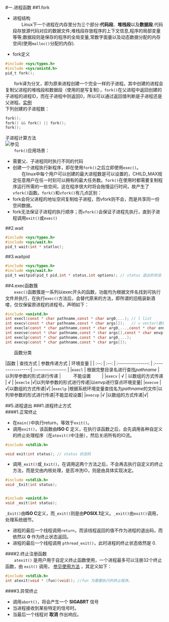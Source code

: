 #一.进程函数
##1.fork
- 进程结构  
&emsp;&emsp;Linux下一个进程在内存里分为三个部分:**代码段**、**堆栈段**以及**数据段**.代码段存放源代码对应的数据文件;堆栈段存放程序的上下文信息,程序的局部变量等等;数据段则是保存的程序的全局变量,常数字面量以及动态数据分配的内存空间(使用`malloc()`分配的内存).

- fork定义
```C
#include <sys/types.h>
#include <sys/unistd.h>
pid_t fork();
```
&emsp;&emsp;fork译为分叉，即为原来进程创建一个完全一样的子进程。其中创建的进程会复制父进程的堆栈段和数据段（使用的是写复制），`fork()`在父进程中返回创建的子进程的进程ID，而在子进程中则返回0，所以可以通过返回值判断是子进程还是父进程。[实例](./fork.c)   
下列创建的子进程数：  
```C
fork();
fork() && fork() || fork();
fork();
```  
 子进程计算方法  
 ![参见](http://geeksforgeeks.org/wp-content/uploads/forkPuzzle4.jpg)   
&emsp;&emsp;`fork()`应用场景：  
- 需要父、子进程同时执行不同的代码  
- 创建一个进程执行新程序，即在使用`fork()`之后立即使用`exec()`。  
&emsp;&emsp;在linux中每个用户可以创建的最大进程数是可以设置的，CHILD_MAX规定任意用户在任一时刻可以拥有的最大任务数。`fork()`在使用时都需要复制程序运行所需的一些空间，这在程序很大时将会拖慢运行时间，故产生了`vfork()`函数。`fork()`和`vfork()`有几点区别：  
- fork会将父进程的地址空间复制给子进程，而vfork则不会，而是共享同一份空间数据。
- fork<font>无法保证子进程的执行顺序；而`vfork()`会保证子进程先执行，直到子进程调用`exit()`或`exec()`


##2.wait
```C
#include <sys/types.h>
#include <sys/wait.h>
pid_t wait(int * statloc);
```
##3.waitpid
```C
#include <sys/types.h>
#include <sys/wait.h>
pid_t waitpid(pid_t pid,int * status,int options); // status 退出的状态
```

##4.exec函数簇  
&emsp;&emsp;`exec()`函数簇是一系列以exec开头的函数，功能均为根据文件名找到可执行文件并执行，在执行`exec()`方法后，会替代原来的方法，即所谓的旧瓶装新酒喽，仅仅保留原进程的进程号。声明如下：
```C
#include <unistd.h>
int execl(const * char pathname,const * char arg0,...); // l list
int execv(const * char pathname,const * char args[]);   // v vector(数组)
int execle(const * char pathname,const * char arg0,...,const * char envp[]);
int execve(const * char pathname,const * char args[],const * char envp[]);
int execlp(const * char pathname,const * char arg0,...);
int execvp(const * char pathname,const * char args[]);
```  
&emsp;&emsp;函数分类  

|函数     |    查找方式       |     参数传递方式              |      环境变量                          |
| :--:     | :--:              | :---------------:            | :----------------:| :---------------: |
|`execl`  | 根据完整目录名进行查找*pathname* |  以列举参数的形式进行传递 |          不能设置         |
|`execv`  |    √               | 以数组的方式传递             |          √        |
|`execle` |√|以列举参数的形式进行传递|以envp进行穿点环境变量|
|`execve` |√|以数组的方式传递|√|
|`execlp` |根据系统环境变量查找名为*pathname*的文件|以列举参数的形式进行传递|不能显视设置|
|`execvp` |√ |以数组的方式传递|√|


##5.进程退出
###1.进程终止方式  
####1.正常终止  
- 在`main()`中执行return，等效于`exit()`。  
- 调用`exit()`，该函数由**ISO C** 定义，在执行该函数之后，会先调用各种自定义的终止处理程序（在`atexit()`中注册），然后关闭所有的IO流。  

```C
#include <stdlib.h>

void exit(int status); // status 状态码
```  
- 调用`_exit()`或`_Exit()`，在调用这两个方法之后，不会再去执行自定义的终止方法，而是交由内核处理，是否冲洗IO，则是由具体实现决定。   

```C
#include <stdlib.h>
void _Exit(int status);


#include <unistd.h>
void _exit(int status);
```  
`_Exit()`由**ISO C**定义，而`_exit()`则是由**POSIX.1**定义。`_exit()`由`exit()`调用，处理系统细节。

- 进程的最后一个线程调用`return`，而该线程返回的值不作为进程的退出码，而依然以 **0** 作为终止状态返回。
- 进程的最后一个线程调用 `pthread_exit()`，此时进程的终止状态依然是 0.  

####2.终止注册函数   
&emsp;&emsp;`atexit()` 是用户用于自定义终止函数使用，一个进程最多可以注册32个终止函数，由   `exit()` 调用，    [参见使用方法](./fork.c) ，其定义如下：  
```C
#include <stdlib.h>
int atexit(void * (fun)(void)); //fun 为需要执行的终止程序。
```

####3.异常终止  
- 调用`abort()`，将会产生一个 **SIGABRT** 信号
- 当进程接收到某些特定的信号时。
- 当最后一个线程对 **取消** 作出响应。
